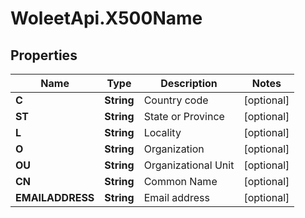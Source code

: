 # WoleetApi.X500Name

## Properties

Name | Type | Description | Notes
------------ | ------------- | ------------- | -------------
**C** | **String** | Country code | [optional] 
**ST** | **String** | State or Province | [optional] 
**L** | **String** | Locality | [optional] 
**O** | **String** | Organization | [optional] 
**OU** | **String** | Organizational Unit | [optional] 
**CN** | **String** | Common Name | [optional] 
**EMAILADDRESS** | **String** | Email address | [optional] 


